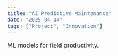 ```yaml
---
title: "AI Predictive Maintenance"
date: "2025-04-14"
tags: ["Project", "Innovation"]
---
```


ML models for field productivity.